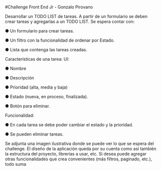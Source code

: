 #Challenge Front End Jr - Gonzalo Pirovano

Desarrollar un TODO LIST de tareas.
A partir de un formulario se deben crear tareas y agregarlas a un TODO LIST.
Se espera contar con:

● Un formulario para crear tareas.

● Un filtro con la funcionalidad de ordenar por Estado.

● Lista que contenga las tareas creadas.

Características de una tarea:
UI:

● Nombre

● Descripción

● Prioridad (alta, media y baja)

● Estado (nueva, en proceso, finalizada).

● Botón para eliminar.

Funcionalidad:

● En cada tarea se debe poder cambiar el estado y la prioridad.

● Se pueden eliminar tareas.

Se adjunta una imagen ilustrativa donde se puede ver lo que se espera del challenge.
El diseño de la aplicación queda por su cuenta como así también la estructura del proyecto,
librerías a usar, etc.
Si desea puede agregar otras funcionalidades que crea convenientes (más filtros, paginado,
etc.), todo suma
